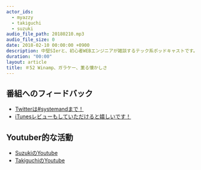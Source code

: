 ```yaml
---
actor_ids:
  - myazzy
  - takiguchi
  - suzuki
audio_file_path: 20180210.mp3
audio_file_size: 0
date: 2018-02-10 00:00:00 +0900
description: 中堅SIerと、初心者WEBエンジニアが雑談するテック系ポッドキャストです。
duration: "00:00"
layout: article
title: ＃52 Winamp、ガラケー、薫る懐かしさ
---
```

## 番組へのフィードバック
* [Twitterは#systemandまで！](https://twitter.com/search?q=%23systemand)
* [iTunesレビューもしていただけると嬉しいです！](https://itunes.apple.com/jp/podcast/systemand-online/id1205168408?mt=2)

## Youtuber的な活動
* [SuzukiのYoutube](https://www.youtube.com/channel/UCqTozqKO5AWD8OccCnW3Rvw)
* [TakiguchiのYoutube](https://www.youtube.com/channel/UCtoXGiMeDggQPdGoanDE2sA)



